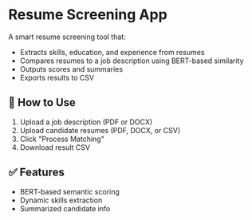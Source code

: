 # Resume Screening App

A smart resume screening tool that:
- Extracts skills, education, and experience from resumes
- Compares resumes to a job description using BERT-based similarity
- Outputs scores and summaries
- Exports results to CSV

## 🚀 How to Use
1. Upload a job description (PDF or DOCX)
2. Upload candidate resumes (PDF, DOCX, or CSV)
3. Click "Process Matching"
4. Download result CSV

## ✅ Features
- BERT-based semantic scoring
- Dynamic skills extraction
- Summarized candidate info
